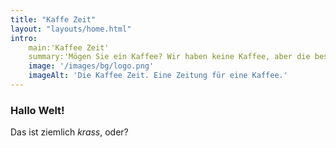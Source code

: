```yaml
---
title: "Kaffe Zeit"
layout: "layouts/home.html"
intro:
    main:'Kaffee Zeit'
    summary:'Mögen Sie ein Kaffee? Wir haben keine Kaffee, aber die beste Sammlung von Artikeln, die Ihren Kaffee begleiten.'
    image: '/images/bg/logo.png'
    imageAlt: 'Die Kaffee Zeit. Eine Zeitung für eine Kaffee.'
---
```


### Hallo Welt!

Das ist ziemlich _krass_, oder?

